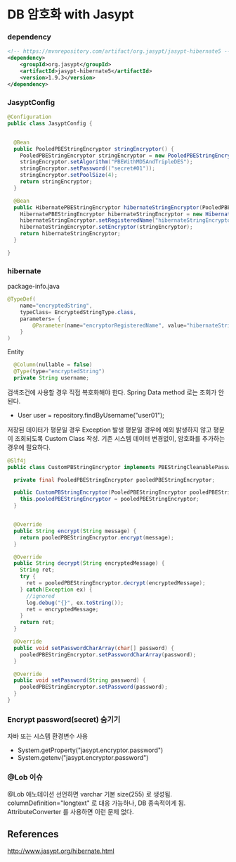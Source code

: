 DB 암호화 with Jasypt
=========================


### dependency

```xml
<!-- https://mvnrepository.com/artifact/org.jasypt/jasypt-hibernate5 -->
<dependency>
    <groupId>org.jasypt</groupId>
    <artifactId>jasypt-hibernate5</artifactId>
    <version>1.9.3</version>
</dependency>
```

### JasyptConfig
```java
@Configuration
public class JasyptConfig {


  @Bean
  public PooledPBEStringEncryptor stringEncryptor() {
    PooledPBEStringEncryptor stringEncryptor = new PooledPBEStringEncryptor();
    stringEncryptor.setAlgorithm("PBEWithMD5AndTripleDES");
    stringEncryptor.setPassword(("secret#01"));
    stringEncryptor.setPoolSize(4);
    return stringEncryptor;
  }

  @Bean
  public HibernatePBEStringEncryptor hibernateStringEncryptor(PooledPBEStringEncryptor stringEncryptor) {
    HibernatePBEStringEncryptor hibernateStringEncryptor = new HibernatePBEStringEncryptor();
    hibernateStringEncryptor.setRegisteredName("hibernateStringEncryptor");
    hibernateStringEncryptor.setEncryptor(stringEncryptor);
    return hibernateStringEncryptor;
  }

}
```

### hibernate
package-info.java
```java
@TypeDef(
    name="encryptedString",
    typeClass= EncryptedStringType.class,
    parameters= {
        @Parameter(name="encryptorRegisteredName", value="hibernateStringEncryptor")
    }
)
```

Entity
```java
  @Column(nullable = false)
  @Type(type="encryptedString")
  private String username;
```

검색조건에 사용할 경우 직접 복호화해야 한다. Spring Data method 로는 조회가 안된다.  
  - User user = repository.findByUsername("user01");


저장된 데이터가 평문일 경우 Exception 발생
평문일 경우에 예외 밝생하지 않고 평문이 조회되도록 Custom Class 작성.
기존 시스템 데이터 변경없이, 암호화를 추가하는 경우에 필요하다.
```java
@Slf4j
public class CustomPBStringEncryptor implements PBEStringCleanablePasswordEncryptor {

  private final PooledPBEStringEncryptor pooledPBEStringEncryptor;

  public CustomPBStringEncryptor(PooledPBEStringEncryptor pooledPBEStringEncryptor) {
    this.pooledPBEStringEncryptor = pooledPBEStringEncryptor;
  }


  @Override
  public String encrypt(String message) {
    return pooledPBEStringEncryptor.encrypt(message);
  }

  @Override
  public String decrypt(String encryptedMessage) {
    String ret;
    try {
      ret = pooledPBEStringEncryptor.decrypt(encryptedMessage);
    } catch(Exception ex) {
      //ignored
      log.debug("{}", ex.toString());
      ret = encryptedMessage;
    }
    return ret;
  }

  @Override
  public void setPasswordCharArray(char[] password) {
    pooledPBEStringEncryptor.setPasswordCharArray(password);
  }

  @Override
  public void setPassword(String password) {
    pooledPBEStringEncryptor.setPassword(password);
  }
}

```

### Encrypt password(secret) 숨기기
자바 또는 시스템 환경변수 사용
- System.getProperty("jasypt.encryptor.password")
- System.getenv("jasypt.encryptor.password")

### @Lob 이슈
@Lob 애노테이션 선언하면 varchar 기본 size(255) 로 생성됨. columnDefinition="longtext" 로 대응 가능하나, DB 종속적이게 됨.  
AttributeConverter 를 사용하면 이런 문제 없다.

## References
http://www.jasypt.org/hibernate.html

